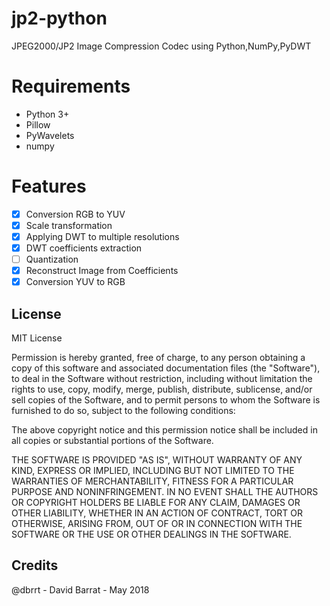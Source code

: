 # jp2-python
JPEG2000/JP2 Image Compression Codec using Python,NumPy,PyDWT

# Requirements
- Python 3+
- Pillow
- PyWavelets
- numpy

# Features
- [x] Conversion RGB to YUV
- [x] Scale transformation
- [x] Applying DWT to multiple resolutions
- [x] DWT coefficients extraction
- [ ] Quantization
- [x] Reconstruct Image from Coefficients
- [x] Conversion YUV to RGB

## License

MIT License

Permission is hereby granted, free of charge, to any person obtaining a copy of this software and associated documentation files (the "Software"), to deal in the Software without restriction, including without limitation the rights to use, copy, modify, merge, publish, distribute, sublicense, and/or sell copies of the Software, and to permit persons to whom the Software is furnished to do so, subject to the following conditions:

The above copyright notice and this permission notice shall be included in all copies or substantial portions of the Software.

THE SOFTWARE IS PROVIDED "AS IS", WITHOUT WARRANTY OF ANY KIND, EXPRESS OR IMPLIED, INCLUDING BUT NOT LIMITED TO THE WARRANTIES OF MERCHANTABILITY, FITNESS FOR A PARTICULAR PURPOSE AND NONINFRINGEMENT. IN NO EVENT SHALL THE AUTHORS OR COPYRIGHT HOLDERS BE LIABLE FOR ANY CLAIM, DAMAGES OR OTHER LIABILITY, WHETHER IN AN ACTION OF CONTRACT, TORT OR OTHERWISE, ARISING FROM, OUT OF OR IN CONNECTION WITH THE SOFTWARE OR THE USE OR OTHER DEALINGS IN THE SOFTWARE.

## Credits

@dbrrt - David Barrat - May 2018
